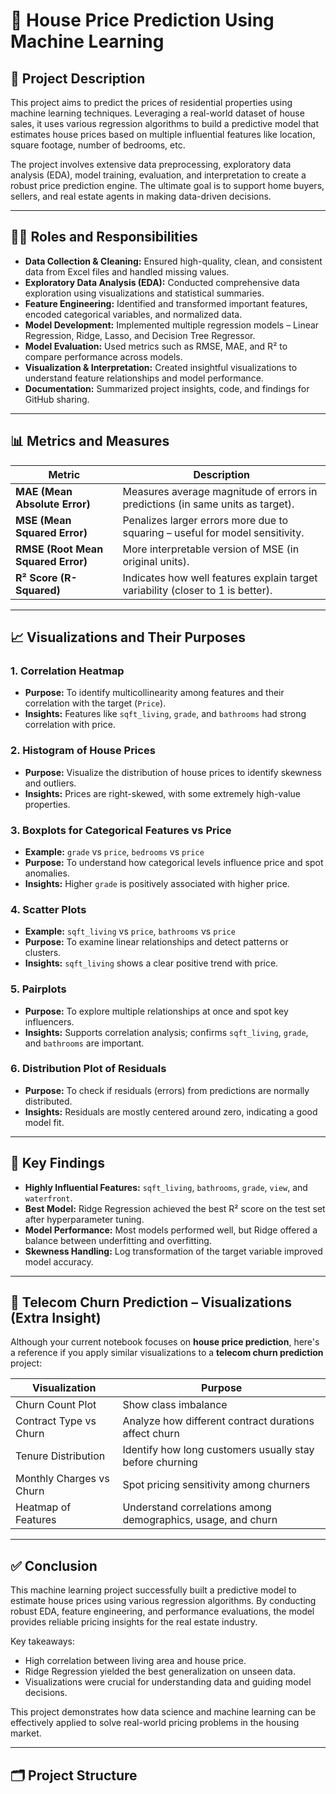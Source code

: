 # 🏡 House Price Prediction Using Machine Learning

## 📌 Project Description

This project aims to predict the prices of residential properties using machine learning techniques. Leveraging a real-world dataset of house sales, it uses various regression algorithms to build a predictive model that estimates house prices based on multiple influential features like location, square footage, number of bedrooms, etc.

The project involves extensive data preprocessing, exploratory data analysis (EDA), model training, evaluation, and interpretation to create a robust price prediction engine. The ultimate goal is to support home buyers, sellers, and real estate agents in making data-driven decisions.

---

## 👩‍💻 Roles and Responsibilities

- **Data Collection & Cleaning:** Ensured high-quality, clean, and consistent data from Excel files and handled missing values.
- **Exploratory Data Analysis (EDA):** Conducted comprehensive data exploration using visualizations and statistical summaries.
- **Feature Engineering:** Identified and transformed important features, encoded categorical variables, and normalized data.
- **Model Development:** Implemented multiple regression models – Linear Regression, Ridge, Lasso, and Decision Tree Regressor.
- **Model Evaluation:** Used metrics such as RMSE, MAE, and R² to compare performance across models.
- **Visualization & Interpretation:** Created insightful visualizations to understand feature relationships and model performance.
- **Documentation:** Summarized project insights, code, and findings for GitHub sharing.

---

## 📊 Metrics and Measures

| Metric               | Description                                                   |
|----------------------|---------------------------------------------------------------|
| **MAE (Mean Absolute Error)**     | Measures average magnitude of errors in predictions (in same units as target). |
| **MSE (Mean Squared Error)**     | Penalizes larger errors more due to squaring – useful for model sensitivity.     |
| **RMSE (Root Mean Squared Error)**| More interpretable version of MSE (in original units).                          |
| **R² Score (R-Squared)**         | Indicates how well features explain target variability (closer to 1 is better).  |

---

## 📈 Visualizations and Their Purposes

### 1. **Correlation Heatmap**
- **Purpose:** To identify multicollinearity among features and their correlation with the target (`Price`).
- **Insights:** Features like `sqft_living`, `grade`, and `bathrooms` had strong correlation with price.

### 2. **Histogram of House Prices**
- **Purpose:** Visualize the distribution of house prices to identify skewness and outliers.
- **Insights:** Prices are right-skewed, with some extremely high-value properties.

### 3. **Boxplots for Categorical Features vs Price**
- **Example:** `grade` vs `price`, `bedrooms` vs `price`
- **Purpose:** To understand how categorical levels influence price and spot anomalies.
- **Insights:** Higher `grade` is positively associated with higher price.

### 4. **Scatter Plots**
- **Example:** `sqft_living` vs `price`, `bathrooms` vs `price`
- **Purpose:** To examine linear relationships and detect patterns or clusters.
- **Insights:** `sqft_living` shows a clear positive trend with price.

### 5. **Pairplots**
- **Purpose:** To explore multiple relationships at once and spot key influencers.
- **Insights:** Supports correlation analysis; confirms `sqft_living`, `grade`, and `bathrooms` are important.

### 6. **Distribution Plot of Residuals**
- **Purpose:** To check if residuals (errors) from predictions are normally distributed.
- **Insights:** Residuals are mostly centered around zero, indicating a good model fit.

---

## 🧠 Key Findings

- **Highly Influential Features:** `sqft_living`, `bathrooms`, `grade`, `view`, and `waterfront`.
- **Best Model:** Ridge Regression achieved the best R² score on the test set after hyperparameter tuning.
- **Model Performance:** Most models performed well, but Ridge offered a balance between underfitting and overfitting.
- **Skewness Handling:** Log transformation of the target variable improved model accuracy.

---

## 📍 Telecom Churn Prediction – Visualizations (Extra Insight)

Although your current notebook focuses on **house price prediction**, here's a reference if you apply similar visualizations to a **telecom churn prediction** project:

| Visualization             | Purpose                                                                 |
|---------------------------|-------------------------------------------------------------------------|
| Churn Count Plot          | Show class imbalance                                                    |
| Contract Type vs Churn    | Analyze how different contract durations affect churn                   |
| Tenure Distribution       | Identify how long customers usually stay before churning                |
| Monthly Charges vs Churn  | Spot pricing sensitivity among churners                                 |
| Heatmap of Features       | Understand correlations among demographics, usage, and churn             |

---

## ✅ Conclusion

This machine learning project successfully built a predictive model to estimate house prices using various regression algorithms. By conducting robust EDA, feature engineering, and performance evaluations, the model provides reliable pricing insights for the real estate industry.

Key takeaways:
- High correlation between living area and house price.
- Ridge Regression yielded the best generalization on unseen data.
- Visualizations were crucial for understanding data and guiding model decisions.

This project demonstrates how data science and machine learning can be effectively applied to solve real-world pricing problems in the housing market.

---

## 🗂️ Project Structure

